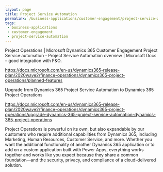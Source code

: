 ```yaml
---
layout: page
title: Project Service Automation
permalink: /business-applications/customer-engagement/project-service-automation
tags:
 - business-applications
 - customer-engagement
 - project-service-automation
---
```


Project Operations | Microsoft Dynamics 365 Customer Engagement
Project Service automation - Project Service Automation overview | Microsoft Docs – good integration with F&O.

https://docs.microsoft.com/en-us/dynamics365-release-plan/2020wave2/finance-operations/dynamics365-project-operations/planned-features

Upgrade from Dynamics 365 Project Service Automation to Dynamics 365 Project Operations

https://docs.microsoft.com/en-us/dynamics365-release-plan/2020wave2/finance-operations/dynamics365-project-operations/upgrade-dynamics-365-project-service-automation-dynamics-365-project-operations

Project Operations is powerful on its own, but also expandable by our customers who require additional capabilities from Dynamics 365, including Marketing, Human Resources, Customer Service, and more. Whether you want the additional functionality of another Dynamics 365 application or to add on a custom application built with Power Apps, everything works together and works like you expect because they share a common foundation—and the security, privacy, and compliance of a cloud-delivered solution.
